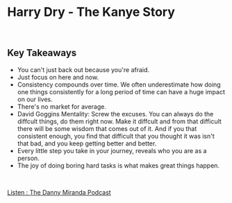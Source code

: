 # Harry Dry - The Kanye Story
<br>

## Key Takeaways <br>

* You can't just back out because you're afraid.
* Just focus on here and now.
* Consistency compounds over time. We often underestimate how doing one things consistently for a long period of time can have a huge impact on our lives.
* There's no market for average.
* David Goggins Mentality: Screw the excuses. You can always do the diffcult things, do them right now. Make it diffcult and from that difficult there will be some wisdom that comes out of it. And if you that consistent enough, you find that difficult that you thought it was isn't that bad, and you keep getting better and better.
* Every little step you take in your journey, reveals who you are as a person.
* The joy of doing boring hard tasks is what makes great things happen. 

<br>

[Listen : The Danny Miranda Podcast](https://dannymiranda.com/031-harry-dry/)

